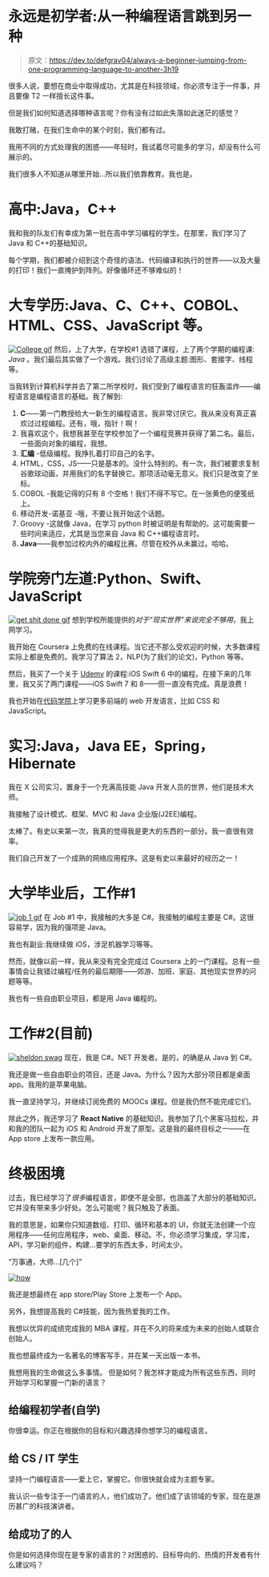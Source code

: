 # 永远是初学者:从一种编程语言跳到另一种

> 原文：<https://dev.to/defgrav04/always-a-beginner-jumping-from-one-programming-language-to-another-3h19>

很多人说，要想在商业中取得成功，尤其是在科技领域，你必须专注于一件事，并且要像 T2 一样擅长这件事。

但是我们如何知道选择哪种语言呢？你有没有过如此失落如此迷茫的感觉？

我敢打赌，在我们生命中的某个时刻，我们都有过。

我用不同的方式处理我的困惑——年轻时，我试着尽可能多的学习，却没有什么可展示的。

我们很多人不知道从哪里开始...所以我们依靠教育。我也是。

# 高中:Java，C++

我和我的队友们有幸成为第一批在高中学习编程的学生。在那里，我们学习了 Java 和 C++的基础知识。

每个学期，我们都被介绍到这个奇怪的语法、代码编译和执行的世界——以及大量的打印！我们一直掩护到阵列。好像循环还不够难似的！

# 大专学历:Java、C、C++、COBOL、HTML、CSS、JavaScript 等。

[![College gif](img/8e13dbacf9f5ffb0d9defa6fc1cb06e1.png)](https://i.giphy.com/media/WBnvJRRmQTZXW/giphy.gif) 
然后，上了大学，在学校#1 选错了课程，上了两个学期的编程课: *Java* 。我们最后其实做了一个游戏。我们讨论了高级主题:图形、套接字、线程等。

当我转到计算机科学并去了第二所学校时，我们受到了编程语言的狂轰滥炸——编程语言是编程语言的基础。我了解到:

1.  **C**——第一门教授给大一新生的编程语言。我非常讨厌它。我从来没有真正喜欢过过程编程。还有，哦，指针！啊！
2.  我喜欢这个，我想我甚至在学校参加了一个编程竞赛并获得了第二名。最后，一些面向对象的编程，我想。
3.  **汇编** -低级编程。我挣扎着打印自己的名字。
4.  HTML，CSS，JS——只是基本的。没什么特别的。有一次，我们被要求复制谷歌球动画，并用我们的名字替换它。那项活动毫无意义。我们只是改变了坐标。
5.  COBOL -我能记得的只有 8 个空格！我们不得不写它。在一张黄色的便笺纸上。
6.  移动开发-诺基亚 -哦，不要让我开始这个话题。
7.  Groovy -这就像 Java，在学习 python 时被证明是有帮助的。这可能需要一些时间来适应，尤其是当您来自 Java 和 C++编程语言时。
8.  **Java**——我参加过校内外的编程比赛。尽管在校外从未赢过。哈哈。

# 学院旁门左道:Python、Swift、JavaScript

[![get shit done gif](img/61b90b0d73fe4b02700a05b31d6f6e02.png)](https://i.giphy.com/media/C2V3bklNmp9K/giphy.gif) 
想到学校所能提供的*对于“现实世界”来说完全不够用*，我上网学习。

我开始在 Coursera 上免费的在线课程。当它还不那么受欢迎的时候，大多数课程实际上都是免费的。我学习了算法 2，NLP(为了我们的论文)，Python 等等。

然后，我买了一个关于 [Udemy](http://udemy.com) 的课程:iOS Swift 6 中的编程。在接下来的几年里，我又买了两门课程——iOS Swift 7 和 8——但一直没有完成。真是浪费！

我也开始在[代码学院](//codeacademy.com)上学习更多前端的 web 开发语言，比如 CSS 和 JavaScript。

# 实习:Java，Java EE，Spring，Hibernate

我在 X 公司实习，置身于一个充满高技能 Java 开发人员的世界，他们是技术大师。

我接触了设计模式、框架、MVC 和 Java 企业版(J2EE)编程。

太棒了。有史以来第一次，我真的觉得我是更大的东西的一部分。我一直很有效率。

我们自己开发了一个成熟的网络应用程序。这是有史以来最好的经历之一！

# 大学毕业后，工作#1

[![job 1 gif](img/934f2325a5b2ce93e28cac3fece5db9b.png)](https://i.giphy.com/media/UjHM1TuLRJS4E/giphy.gif) 
在 Job #1 中，我接触的大多是 C#。我接触的编程主要是 C#。这很容易学，因为我的强项是 Java。

我也有副业:我继续做 iOS，涉足机器学习等等。

然而，就像以前一样，我从来没有完全完成过 Coursera 上的一门课程。总有一些事情会让我错过编程/任务的最后期限——郊游、加班、家庭、其他现实世界的问题等等。

我也有一些自由职业项目，都是用 Java 编程的。

# 工作#2(目前)

[![sheldon swag](img/b4da9ab639962d294159887ecf1d43fe.png)](https://i.giphy.com/media/49IDVfyaLUwLK/giphy.gif) 
现在，我是 C#。NET 开发者。是的，的确是从 Java 到 C#。

我还是做一些自由职业的项目，还是 Java。为什么？因为大部分项目都是桌面 app。我用的是苹果电脑。

我一直坚持学习，并继续订阅免费的 MOOCs 课程。但是我仍然不能完成它们。

除此之外，我还学习了 **React Native** 的基础知识。我参加了几个黑客马拉松，并和我的团队一起为 iOS 和 Android 开发了原型。这是我的最终目标之一——在 App store 上发布一款应用。

# 终极困境

过去，我已经学习了*很多*编程语言，即使不是全部，也涵盖了大部分的基础知识。它并没有带来多少好处。怎么可能呢？我只触及了表面。

我的意思是，如果你只知道数组、打印、循环和基本的 UI，你就无法创建一个应用程序——任何应用程序，web、桌面、移动。不，你必须学习集成，学习库，API，学习新的组件，构建...要学的东西太多，时间太少。

“万事通，大师...[几个]”

[![how](img/17ff4c80fcc3c728a5603b6ce66c00d5.png)](https://i.giphy.com/media/10yIEN8cMn4i9W/giphy.gif)

我还是想最终在 app store/Play Store 上发布一个 App。

另外，我想提高我的 C#技能，因为我热爱我的工作。

我想以优异的成绩完成我的 MBA 课程，并在不久的将来成为未来的创始人或联合创始人。

我也想最终成为一名著名的博客写手，并在某一天出版一本书。

我想用我的生命做这么多事情。
但是如何？我怎样才能成为所有这些东西，同时开始学习和掌握一门新的语言？

## 给编程初学者(自学)

你很幸运。你正在根据你的目标和兴趣选择你想学习的编程语言。

## 给 CS / IT 学生

坚持一门编程语言——爱上它，掌握它。你很快就会成为主题专家。

我认识一些专注于一门语言的人，他们成功了。他们成了该领域的专家，现在是游历甚广的科技演讲者。

## 给成功了的人

你是如何选择你现在是专家的语言的？对困惑的、目标导向的、热情的开发者有什么建议吗？